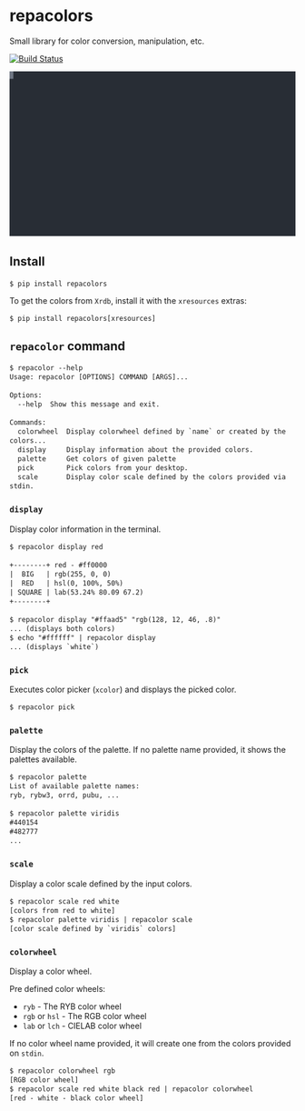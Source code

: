 # repacolors

Small library for color conversion, manipulation, etc.

[![Build Status](https://travis-ci.com/dyuri/repacolors.svg?branch=master)](https://travis-ci.com/dyuri/repacolors)

![demo](./demo.svg)

## Install

```
$ pip install repacolors
```

To get the colors from `Xrdb`, install it with the `xresources` extras:

```
$ pip install repacolors[xresources]
```

## `repacolor` command

```
$ repacolor --help
Usage: repacolor [OPTIONS] COMMAND [ARGS]...

Options:
  --help  Show this message and exit.

Commands:
  colorwheel  Display colorwheel defined by `name` or created by the colors...
  display     Display information about the provided colors.
  palette     Get colors of given palette
  pick        Pick colors from your desktop.
  scale       Display color scale defined by the colors provided via stdin.
```

### `display`

Display color information in the terminal.

```
$ repacolor display red

+--------+ red - #ff0000
|  BIG   | rgb(255, 0, 0)
|  RED   | hsl(0, 100%, 50%)
| SQUARE | lab(53.24% 80.09 67.2)
+--------+

$ repacolor display "#ffaad5" "rgb(128, 12, 46, .8)"
... (displays both colors)
$ echo "#ffffff" | repacolor display
... (displays `white`)
```

### `pick`

Executes color picker (`xcolor`) and displays the picked color.

```
$ repacolor pick
```

### `palette`

Display the colors of the palette. If no palette name provided, it shows the palettes available.

```
$ repacolor palette
List of available palette names:
ryb, rybw3, orrd, pubu, ...

$ repacolor palette viridis
#440154
#482777
...
```

### `scale`

Display a color scale defined by the input colors.

```
$ repacolor scale red white
[colors from red to white]
$ repacolor palette viridis | repacolor scale
[color scale defined by `viridis` colors]
```

### `colorwheel`

Display a color wheel.

Pre defined color wheels:

- `ryb` - The RYB color wheel
- `rgb` or `hsl` - The RGB color wheel
- `lab` or `lch` - CIELAB color wheel

If no color wheel name provided, it will create one from the colors provided on `stdin`.

```
$ repacolor colorwheel rgb
[RGB color wheel]
$ repacolor scale red white black red | repacolor colorwheel
[red - white - black color wheel]
```
